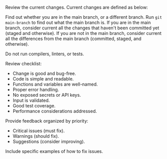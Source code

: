 Review the current changes. Current changes are defined as below:

Find out whether you are in the main branch, or a different branch. Run
`git main-branch` to find out what the main branch is. If you are in the main
branch, consider current all the changes that haven't been committed yet
(staged and otherwise). If you are not in the main branch, consider current all
the differences from the main branch (committed, staged, and otherwise).

Do not run compilers, linters, or tests.

Review checklist:

- Change is good and bug-free.
- Code is simple and readable.
- Functions and variables are well-named.
- Proper error handling.
- No exposed secrets or API keys.
- Input is validated.
- Good test coverage.
- Performance considerations addressed.

Provide feedback organized by priority:

- Critical issues (must fix).
- Warnings (should fix).
- Suggestions (consider improving).

Include specific examples of how to fix issues.
